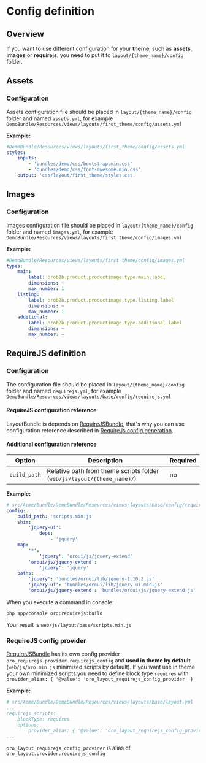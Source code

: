 # Config definition

## Overview

If you want to use different configuration for your **theme**, such as **assets**, **images** or **requirejs**, you need to put it to `layout/{theme_name}/config` folder.

## Assets

### Configuration
Assets configuration file should be placed in `layout/{theme_name}/config` folder and named `assets.yml`, for example `DemoBundle/Resources/views/layouts/first_theme/config/assets.yml`

**Example:**

```yaml
#DemoBundle/Resources/views/layouts/first_theme/config/assets.yml
styles:
    inputs:
        - 'bundles/demo/css/bootstrap.min.css'
        - 'bundles/demo/css/font-awesome.min.css'
    output: 'css/layout/first_theme/styles.css'
```

## Images

### Configuration
Images configuration file should be placed in `layout/{theme_name}/config` folder and named `images.yml`, for example `DemoBundle/Resources/views/layouts/first_theme/config/images.yml`

**Example:**

```yaml
#DemoBundle/Resources/views/layouts/first_theme/config/images.yml
types:
    main:
        label: orob2b.product.productimage.type.main.label
        dimensions: ~
        max_number: 1
    listing:
        label: orob2b.product.productimage.type.listing.label
        dimensions: ~
        max_number: 1
    additional:
        label: orob2b.product.productimage.type.additional.label
        dimensions: ~
        max_number: ~
```

## RequireJS definition

### Configuration
The configuration file should be placed in `layout/{theme_name}/config` folder and named `requirejs.yml`, for example `DemoBundle/Resources/views/layouts/base/config/requirejs.yml`

#### RequireJS configuration reference
LayoutBundle is depends on [RequireJSBundle](../../../RequireJSBundle/README.md),
that's why you can use configuration reference described in [Require.js config generation](../../../RequireJSBundle/README.md#requirejs-config-generation).

#### Additional configuration reference
| Option | Description | Required |
|------- |-------------|----------|
| `build_path` | Relative path from theme scripts folder (`web/js/layout/{theme_name}/`) | no |

**Example:**

```yaml
# src/Acme/Bundle/DemoBundle/Resources/views/layouts/base/config/requirejs.yml
config:
    build_path: 'scripts.min.js'
    shim:
        'jquery-ui':
            deps:
                - 'jquery'
    map:
        '*':
            'jquery': 'oroui/js/jquery-extend'
        'oroui/js/jquery-extend':
            'jquery': 'jquery'
    paths:
        'jquery': 'bundles/oroui/lib/jquery-1.10.2.js'
        'jquery-ui': 'bundles/oroui/lib/jquery-ui.min.js'
        'oroui/js/jquery-extend': 'bundles/oroui/js/jquery-extend.js'
```

When you execute a command in console:
```
php app/console oro:requirejs:build
```
Your result is `web/js/layout/base/scripts.min.js`

### RequireJS config provider
[RequireJSBundle](../../../RequireJSBundle/README.md) has its own config provider `oro_requirejs.provider.requirejs_config`
and **used in theme by default** (`web/js/oro.min.js` minimized scripts by default).
If you want use in theme your own minimized scripts you need to define block type `requires` with `provider_alias: { '@value': 'oro_layout_requirejs_config_provider' }`

**Example:**

```yaml
# src/Acme/Bundle/DemoBundle/Resources/views/layouts/base/layout.yml
...
requirejs_scripts:
    blockType: requires
    options:
        provider_alias: { '@value': 'oro_layout_requirejs_config_provider' }
...
```

`oro_layout_requirejs_config_provider` is alias of `oro_layout.provider.requirejs_config`
